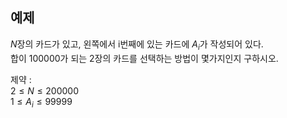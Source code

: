 ## 예제
$N$장의 카드가 있고, 왼쪽에서 i번째에 있는 카드에 ${A}_{i}$가 작성되어 있다.  
합이 $100000$가 되는 2장의 카드를 선택하는 방법이 몇가지인지 구하시오.

제약 :  
$2\leq{N}\leq200000$  
$1\leq{A}_{i}\leq99999$

